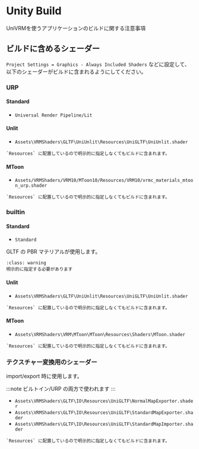 # Unity Build

UniVRMを使うアプリケーションのビルドに関する注意事項

## ビルドに含めるシェーダー

`Project Settings = Graphics - Always Included Shaders` などに設定して、以下のシェーダーがビルドに含まれるようにしてください。

### URP

#### Standard

- `Universal Render Pipeline/Lit`

#### Unlit

- `Assets\VRMShaders\GLTF\UniUnlit\Resources\UniGLTF\UniUnlit.shader`

```{admonition} Always Included Shaders
`Resources` に配置しているので明示的に指定しなくてもビルドに含まれます。
```

#### MToon

- `Assets/VRMShaders/VRM10/MToon10/Resources/VRM10/vrmc_materials_mtoon_urp.shader`

```{admonition} Always Included Shaders
`Resources` に配置しているので明示的に指定しなくてもビルドに含まれます。
```

### builtin

#### Standard

- `Standard`

GLTF の PBR マテリアルが使用します。

```{admonition} Always Included Shaders
:class: warning
明示的に指定する必要があります
```

#### Unlit

- `Assets\VRMShaders\GLTF\UniUnlit\Resources\UniGLTF\UniUnlit.shader`

```{admonition} Always Included Shaders
`Resources` に配置しているので明示的に指定しなくてもビルドに含まれます。
```

#### MToon

- `Assets\VRMShaders\VRM\MToon\MToon\Resources\Shaders\MToon.shader`

```{admonition} Always Included Shaders
`Resources` に配置しているので明示的に指定しなくてもビルドに含まれます。
```

### テクスチャー変換用のシェーダー

import/export 時に使用します。

:::note
ビルトイン/URP の両方で使われます
:::

- `Assets\VRMShaders\GLTF\IO\Resources\UniGLTF\NormalMapExporter.shader`
- `Assets\VRMShaders\GLTF\IO\Resources\UniGLTF\StandardMapExporter.shader`
- `Assets\VRMShaders\GLTF\IO\Resources\UniGLTF\StandardMapImporter.shader`

```{admonition} Always Included Shaders
`Resources` に配置しているので明示的に指定しなくてもビルドに含まれます。
```
